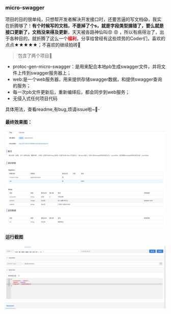 ### micro-swagger
 项目的目的很单纯，只想帮开发者解决开发接口时，还要苦逼的写文档😱，我实在折腾够了！**有个时候写的文档，不是掉了个s，就是字段类型搞错了，要么就是接口更新了，文档没来得及更新**，天天被各路神仙叫😡 😡 ，所以有病得治了，出于各种目的，就折腾了这么一个<span style="color:red">**福利**</span>，分享给曾经有这些烦劳的Coder们，喜欢的点点★★★★★；不喜欢的继续拍砖🤡
> 包含了两个项目👀
 - protoc-gen-micro-swagger：是用来配合本地pb生成swagger文件，并将文件上传到swagger服务器上；
 - web:是一个web服务器，用来提供存储swagger数据，和提供swagger查询的服务；
 - 每一次pb文件更新后，重新编绎后，都会同步到web服务；
 - 无侵入式任何项目代码

 具体用法，查看readme,有bug,烦请issue啦~🙏-
#### 最终效果图：
![image](https://github.com/BlackCodes/go-micro-swagger/blob/master/images/PREVIEW.png)
#### 运行截图
![image](https://github.com/BlackCodes/go-micro-swagger/blob/master/images/LUNCH.png)
